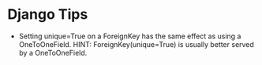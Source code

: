 Django Tips
===========

- Setting unique=True on a ForeignKey has the same effect as using a OneToOneField.
	HINT: ForeignKey(unique=True) is usually better served by a OneToOneField.
